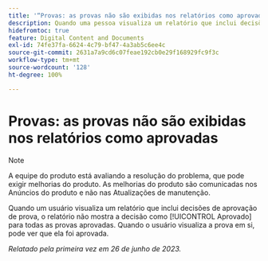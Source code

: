 ```yaml
---
title: '“Provas: as provas não são exibidas nos relatórios como aprovadas”'
description: Quando uma pessoa visualiza um relatório que inclui decisões de aprovação de prova, o relatório não mostra a decisão como Aprovado para todas as provas aprovadas. Quando o usuário visualiza a prova em si, pode ver que ela foi aprovada.
hidefromtoc: true
feature: Digital Content and Documents
exl-id: 74fe37fa-6624-4c79-bf47-4a3ab5c6ee4c
source-git-commit: 2631a7a9cd6c07feae192cb0e29f168929fc9f3c
workflow-type: tm+mt
source-wordcount: '128'
ht-degree: 100%

---
```


# Provas: as provas não são exibidas nos relatórios como aprovadas

>[!NOTE]
>
>A equipe do produto está avaliando a resolução do problema, que pode exigir melhorias do produto. As melhorias do produto são comunicadas nos Anúncios do produto e não nas Atualizações de manutenção.

Quando um usuário visualiza um relatório que inclui decisões de aprovação de prova, o relatório não mostra a decisão como [!UICONTROL Aprovado] para todas as provas aprovadas. Quando o usuário visualiza a prova em si, pode ver que ela foi aprovada.

_Relatado pela primeira vez em 26 de junho de 2023._
